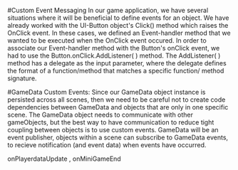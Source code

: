#Custom Event Messaging
In our game application, we have several situations where it will be beneficial to define events for an object.  We have already worked with the UI-Button object's Click() method which raises the OnClick event.  In these cases, we defined an Event-handler method that we wanted to be executed when the OnClick event occured.  In order to associate our Event-handler method with the Button's onClick event, we had to use the Button.onClick.AddListener( ) method.  The AddListener( ) method has a delegate as the input parameter, where the delegate defines the format of a function/method that matches a specific function/ method signature.

#GameData Custom Events:
Since our GameData object instance is persisted across all scenes, then we need to be careful not to create code dependencies between GameData and objects that are only in one specific scene.  The GameData object needs to communicate with other gameObjects, but the best way to have communication to reduce tight coupling between objects is to use custom events.  GameData will be an event publisher, objects within a scene can subscribe to GameData events, to recieve notification (and event data) when events have occurred.  


onPlayerdataUpdate , onMiniGameEnd



